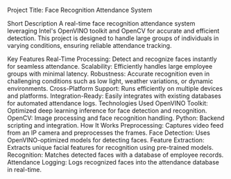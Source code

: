 Project Title: Face Recognition Attendance System

Short Description
A real-time face recognition attendance system leveraging Intel's OpenVINO toolkit and OpenCV for accurate and efficient detection. This project is designed to handle large groups of individuals in varying conditions, ensuring reliable attendance tracking.

Key Features
Real-Time Processing: Detect and recognize faces instantly for seamless attendance.
Scalability: Efficiently handles large employee groups with minimal latency.
Robustness: Accurate recognition even in challenging conditions such as low light, weather variations, or dynamic environments.
Cross-Platform Support: Runs efficiently on multiple devices and platforms.
Integration-Ready: Easily integrates with existing databases for automated attendance logs.
Technologies Used
OpenVINO Toolkit: Optimized deep learning inference for face detection and recognition.
OpenCV: Image processing and face recognition handling.
Python: Backend scripting and integration.
How It Works
Preprocessing: Captures video feed from an IP camera and preprocesses the frames.
Face Detection: Uses OpenVINO-optimized models for detecting faces.
Feature Extraction: Extracts unique facial features for recognition using pre-trained models.
Recognition: Matches detected faces with a database of employee records.
Attendance Logging: Logs recognized faces into the attendance database in real-time.

